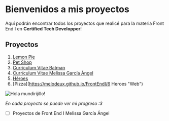﻿# Bienvenidos a mis proyectos

Aquí podrán encontrar todos los proyectos que realicé para la materia Front End I en **Certified Tech Developper**!


## Proyectos

 1. [Lemon Pie](https://melodeux.github.io/FrontEndI/1LemonPie/ "Web") 
 2. [Pet Shop](https://melodeux.github.io/FrontEndI/2CurriculumBruceWayne "Web")
 3. [Currículum Vitae Batman](https://melodeux.github.io/FrontEndI/3PetShop "Web")
 4. [Currículum Vitae Melissa García Ángel](https://melodeux.github.io/FrontEndI/4MiCurriculum "Web")
 5. [Héroes](https://melodeux.github.io/FrontEndI/5Heroes "Web")
 6. [Pizza](https://melodeux.github.io/FrontEndI/6 Heroes "Web")


![Hola mundirijillo!](https://static.wixstatic.com/media/5fa17a_15ac4cbf640e435087b32ceeeb8a6857~mv2.gif)

*En cada proyecto se puede ver mi progreso :3*

>  

- [ ] Proyectos de Front End I Melissa García Ángel
